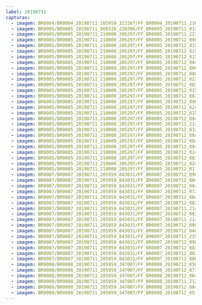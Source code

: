```yaml
---
label: 20190711
capturas:
  - imagem: BR0004/BR0004_20190711_205959_323367/FF_BR0004_20190711_210451_053_0006656.fits_maxpixel.jpg
  - imagem: BR0005/BR0005_20190711_000338_228396/FF_BR0005_20190711_012946_332_0117760.fits_maxpixel.jpg
  - imagem: BR0005/BR0005_20190711_210000_205297/FF_BR0005_20190711_223538_015_0118784.fits_maxpixel.jpg
  - imagem: BR0005/BR0005_20190711_210000_205297/FF_BR0005_20190712_090611_723_0827392.fits_maxpixel.jpg
  - imagem: BR0005/BR0005_20190711_210000_205297/FF_BR0005_20190712_015651_316_0349440.fits_maxpixel.jpg
  - imagem: BR0005/BR0005_20190711_210000_205297/FF_BR0005_20190712_015828_779_0351232.fits_maxpixel.jpg
  - imagem: BR0005/BR0005_20190711_210000_205297/FF_BR0005_20190712_015110_848_0343040.fits_maxpixel.jpg
  - imagem: BR0005/BR0005_20190711_210000_205297/FF_BR0005_20190712_084542_698_0805632.fits_maxpixel.jpg
  - imagem: BR0005/BR0005_20190711_210000_205297/FF_BR0005_20190712_090627_395_0827648.fits_maxpixel.jpg
  - imagem: BR0005/BR0005_20190711_210000_205297/FF_BR0005_20190712_000050_418_0219136.fits_maxpixel.jpg
  - imagem: BR0005/BR0005_20190711_210000_205297/FF_BR0005_20190712_022300_139_0379648.fits_maxpixel.jpg
  - imagem: BR0005/BR0005_20190711_210000_205297/FF_BR0005_20190712_082503_011_0782848.fits_maxpixel.jpg
  - imagem: BR0005/BR0005_20190711_210000_205297/FF_BR0005_20190712_015055_587_0342784.fits_maxpixel.jpg
  - imagem: BR0005/BR0005_20190711_210000_205297/FF_BR0005_20190712_082435_841_0782336.fits_maxpixel.jpg
  - imagem: BR0005/BR0005_20190711_210000_205297/FF_BR0005_20190712_090124_260_0822272.fits_maxpixel.jpg
  - imagem: BR0005/BR0005_20190711_210000_205297/FF_BR0005_20190712_024154_939_0402688.fits_maxpixel.jpg
  - imagem: BR0005/BR0005_20190711_210000_205297/FF_BR0005_20190712_015636_559_0349184.fits_maxpixel.jpg
  - imagem: BR0005/BR0005_20190711_210000_205297/FF_BR0005_20190712_084028_822_0799744.fits_maxpixel.jpg
  - imagem: BR0005/BR0005_20190711_210000_205297/FF_BR0005_20190711_214810_495_0061696.fits_maxpixel.jpg
  - imagem: BR0005/BR0005_20190711_210000_205297/FF_BR0005_20190712_032333_949_0453120.fits_maxpixel.jpg
  - imagem: BR0005/BR0005_20190711_210000_205297/FF_BR0005_20190712_084528_214_0805376.fits_maxpixel.jpg
  - imagem: BR0005/BR0005_20190711_210000_205297/FF_BR0005_20190712_084810_221_0808192.fits_maxpixel.jpg
  - imagem: BR0005/BR0005_20190711_210000_205297/FF_BR0005_20190712_084012_329_0799488.fits_maxpixel.jpg
  - imagem: BR0005/BR0005_20190711_210000_205297/FF_BR0005_20190712_024142_055_0402432.fits_maxpixel.jpg
  - imagem: BR0005/BR0005_20190711_210000_205297/FF_BR0005_20190712_083957_206_0799232.fits_maxpixel.jpg
  - imagem: BR0005/BR0005_20190711_210000_205297/FF_BR0005_20190712_024128_340_0402176.fits_maxpixel.jpg
  - imagem: BR0005/BR0005_20190711_210000_205297/FF_BR0005_20190712_011006_873_0297728.fits_maxpixel.jpg
  - imagem: BR0007/BR0007_20190711_205959_843031/FF_BR0007_20190712_090548_191_0640000.fits_maxpixel.jpg
  - imagem: BR0007/BR0007_20190711_205959_843031/FF_BR0007_20190712_084521_963_0620800.fits_maxpixel.jpg
  - imagem: BR0007/BR0007_20190711_205959_843031/FF_BR0007_20190712_084537_028_0621056.fits_maxpixel.jpg
  - imagem: BR0007/BR0007_20190711_205959_843031/FF_BR0007_20190712_072916_282_0549632.fits_maxpixel.jpg
  - imagem: BR0007/BR0007_20190711_205959_843031/FF_BR0007_20190712_084012_190_0615936.fits_maxpixel.jpg
  - imagem: BR0007/BR0007_20190711_205959_843031/FF_BR0007_20190712_082501_353_0601600.fits_maxpixel.jpg
  - imagem: BR0007/BR0007_20190711_205959_843031/FF_BR0007_20190711_214713_755_0041216.fits_maxpixel.jpg
  - imagem: BR0007/BR0007_20190711_205959_843031/FF_BR0007_20190712_082426_748_0601088.fits_maxpixel.jpg
  - imagem: BR0007/BR0007_20190711_205959_843031/FF_BR0007_20190711_214807_265_0041984.fits_maxpixel.jpg
  - imagem: BR0007/BR0007_20190711_205959_843031/FF_BR0007_20190712_000037_013_0159488.fits_maxpixel.jpg
  - imagem: BR0007/BR0007_20190711_205959_843031/FF_BR0007_20190712_040535_959_0364032.fits_maxpixel.jpg
  - imagem: BR0007/BR0007_20190711_205959_843031/FF_BR0007_20190711_235927_023_0158464.fits_maxpixel.jpg
  - imagem: BR0007/BR0007_20190711_205959_843031/FF_BR0007_20190712_090604_145_0640256.fits_maxpixel.jpg
  - imagem: BR0007/BR0007_20190711_205959_843031/FF_BR0007_20190712_082444_721_0601344.fits_maxpixel.jpg
  - imagem: BR0007/BR0007_20190711_205959_843031/FF_BR0007_20190712_083954_444_0615680.fits_maxpixel.jpg
  - imagem: BR0007/BR0007_20190711_205959_843031/FF_BR0007_20190712_000054_712_0159744.fits_maxpixel.jpg
  - imagem: BR0008/BR0008_20190711_205959_347007/FF_BR0008_20190712_050658_585_0873728.fits_maxpixel.jpg
  - imagem: BR0008/BR0008_20190711_205959_347007/FF_BR0008_20190712_073905_370_1146624.fits_maxpixel.jpg
  - imagem: BR0008/BR0008_20190711_205959_347007/FF_BR0008_20190712_084807_906_1270528.fits_maxpixel.jpg
  - imagem: BR0008/BR0008_20190711_205959_347007/FF_BR0008_20190711_213848_132_0069376.fits_maxpixel.jpg
  - imagem: BR0008/BR0008_20190711_205959_347007/FF_BR0008_20190712_084024_158_1256704.fits_maxpixel.jpg
  - imagem: BR0008/BR0008_20190711_205959_347007/FF_BR0008_20190712_051851_052_0894976.fits_maxpixel.jpg
---
```

